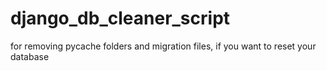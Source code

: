 # django_db_cleaner_script
for removing pycache folders and migration files, if you want to reset your database
